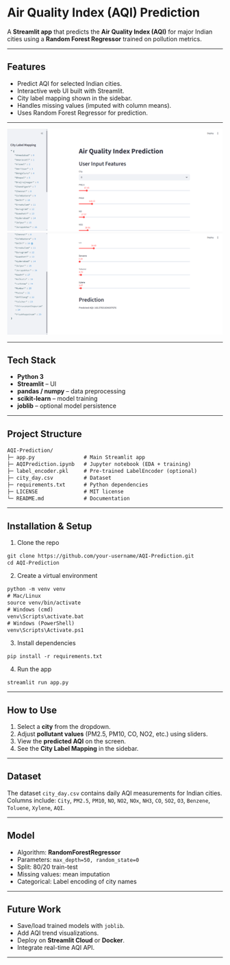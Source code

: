 #  Air Quality Index (AQI) Prediction

A **Streamlit app** that predicts the **Air Quality Index (AQI)** for major Indian cities using a **Random Forest Regressor** trained on pollution metrics.

---

##  Features
- Predict AQI for selected Indian cities.
- Interactive web UI built with Streamlit.
- City label mapping shown in the sidebar.
- Handles missing values (imputed with column means).
- Uses Random Forest Regressor for prediction.

---
![Dashboard](Capture.PNG)
![](Capture2.PNG)

---
##  Tech Stack
- **Python 3**
- **Streamlit** – UI
- **pandas / numpy** – data preprocessing
- **scikit-learn** – model training
- **joblib** – optional model persistence

---

##  Project Structure
```
AQI-Prediction/
├─ app.py                # Main Streamlit app
├─ AQIPrediction.ipynb   # Jupyter notebook (EDA + training)
├─ label_encoder.pkl     # Pre-trained LabelEncoder (optional)
├─ city_day.csv          # Dataset
├─ requirements.txt      # Python dependencies
├─ LICENSE               # MIT license
└─ README.md             # Documentation
```

---

##  Installation & Setup

1. Clone the repo  
```
git clone https://github.com/your-username/AQI-Prediction.git
cd AQI-Prediction
```

2. Create a virtual environment  
```
python -m venv venv
# Mac/Linux
source venv/bin/activate
# Windows (cmd)
venv\Scripts\activate.bat
# Windows (PowerShell)
venv\Scripts\Activate.ps1
```

3. Install dependencies  
```
pip install -r requirements.txt
```

4. Run the app  
```
streamlit run app.py
```

---

##  How to Use
1. Select a **city** from the dropdown.  
2. Adjust **pollutant values** (PM2.5, PM10, CO, NO2, etc.) using sliders.  
3. View the **predicted AQI** on the screen.  
4. See the **City Label Mapping** in the sidebar.  

---

##  Dataset
The dataset `city_day.csv` contains daily AQI measurements for Indian cities.  
Columns include: `City`, `PM2.5`, `PM10`, `NO`, `NO2`, `NOx`, `NH3`, `CO`, `SO2`, `O3`, `Benzene`, `Toluene`, `Xylene`, `AQI`.

---

##  Model
- Algorithm: **RandomForestRegressor**  
- Parameters: `max_depth=50, random_state=0`  
- Split: 80/20 train-test  
- Missing values: mean imputation  
- Categorical: Label encoding of city names  

---

##  Future Work
- Save/load trained models with `joblib`.  
- Add AQI trend visualizations.  
- Deploy on **Streamlit Cloud** or **Docker**.  
- Integrate real-time AQI API.  

---
